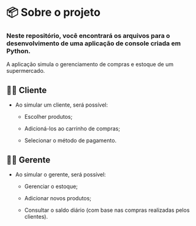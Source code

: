 # 📦 Sobre o projeto

### Neste repositório, você encontrará os arquivos para o desenvolvimento de uma aplicação de console criada em Python.

A aplicação simula o gerenciamento de compras e estoque de um supermercado.

## 🧑‍🛒 Cliente
- Ao simular um cliente, será possível:

  - Escolher produtos;

  - Adicioná-los ao carrinho de compras;

  - Selecionar o método de pagamento.

## 🧑‍💼 Gerente
- Ao simular o gerente, será possível:

  - Gerenciar o estoque;

  - Adicionar novos produtos;

  - Consultar o saldo diário (com base nas compras realizadas pelos clientes).
